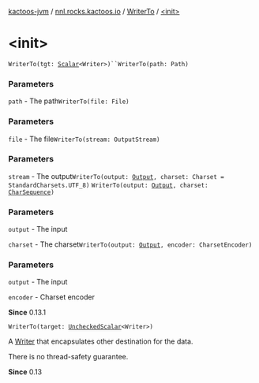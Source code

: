 [kactoos-jvm](../../index.md) / [nnl.rocks.kactoos.io](../index.md) / [WriterTo](index.md) / [&lt;init&gt;](.)

# &lt;init&gt;

`WriterTo(tgt: `[`Scalar`](../../nnl.rocks.kactoos/-scalar/index.md)`<Writer>)``WriterTo(path: Path)`

### Parameters

`path` - The path`WriterTo(file: File)`

### Parameters

`file` - The file`WriterTo(stream: OutputStream)`

### Parameters

`stream` - The output`WriterTo(output: `[`Output`](../../nnl.rocks.kactoos/-output/index.md)`, charset: Charset = StandardCharsets.UTF_8)`
`WriterTo(output: `[`Output`](../../nnl.rocks.kactoos/-output/index.md)`, charset: `[`CharSequence`](https://kotlinlang.org/api/latest/jvm/stdlib/kotlin/-char-sequence/index.html)`)`

### Parameters

`output` - The input

`charset` - The charset`WriterTo(output: `[`Output`](../../nnl.rocks.kactoos/-output/index.md)`, encoder: CharsetEncoder)`

### Parameters

`output` - The input

`encoder` - Charset encoder

**Since**
0.13.1

`WriterTo(target: `[`UncheckedScalar`](../../nnl.rocks.kactoos.scalar/-unchecked-scalar/index.md)`<Writer>)`

A [Writer](#) that encapsulates other destination for the data.

There is no thread-safety guarantee.

**Since**
0.13

